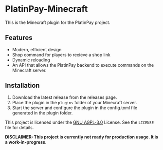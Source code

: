 # PlatinPay-Minecraft
This is the Minecraft plugin for the PlatinPay project.

## Features
- Modern, efficient design
- Shop command for players to recieve a shop link
- Dynamic reloading
- An API that allows the PlatinPay backend to execute commands on the Minecraft server.

## Installation
1. Download the latest release from the releases page.
2. Place the plugin in the `plugins` folder of your Minecraft server.
3. Start the server and configure the plugin in the config.toml file generated in the plugin folder.

This project is licensed under the [GNU AGPL-3.0](LICENSE) License. See the `LICENSE` file for details.

**DISCLAIMER: This project is currently not ready for production usage. It is a work-in-progress.**
